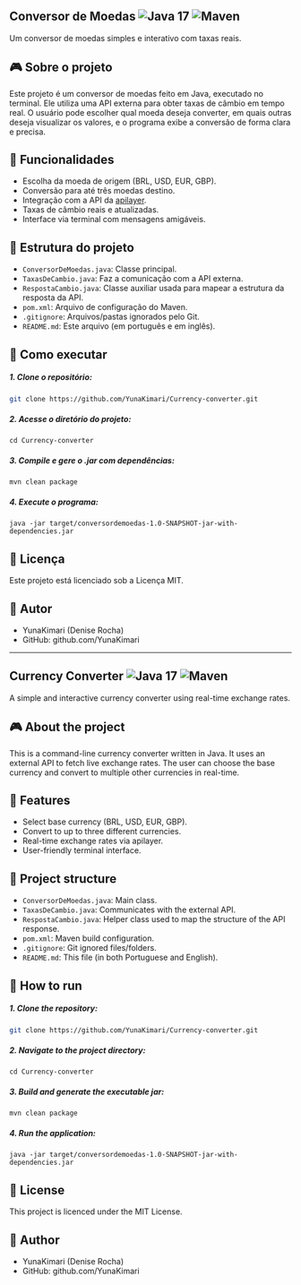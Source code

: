 ## Conversor de Moedas ![Java 17](https://img.shields.io/badge/Java-17-red?logo=java) ![Maven](https://img.shields.io/badge/Maven-Build%20Tool-orange?logo=apachemaven)
Um conversor de moedas simples e interativo com taxas reais.

## 🎮 Sobre o projeto
Este projeto é um conversor de moedas feito em Java, executado no terminal. Ele utiliza uma API externa para obter taxas de câmbio em tempo real. O usuário pode escolher qual moeda deseja converter, em quais outras deseja
visualizar os valores, e o programa exibe a conversão de forma clara e precisa.

## 🔧 Funcionalidades
- Escolha da moeda de origem (BRL, USD, EUR, GBP).
- Conversão para até três moedas destino.
- Integração com a API da [apilayer](https://apilayer.com/marketplace/exchangerates_data-api).
- Taxas de câmbio reais e atualizadas.
- Interface via terminal com mensagens amigáveis.

## 📁 Estrutura do projeto
- `ConversorDeMoedas.java`: Classe principal.
- `TaxasDeCambio.java`: Faz a comunicação com a API externa.
- `RespostaCambio.java`: Classe auxiliar usada para mapear a estrutura da resposta da API.
- `pom.xml`: Arquivo de configuração do Maven.
- `.gitignore`: Arquivos/pastas ignorados pelo Git.
- `README.md`: Este arquivo (em português e em inglês).

## 🚀 Como executar
##### 1. Clone o repositório:
```bash
git clone https://github.com/YunaKimari/Currency-converter.git
```

##### 2. Acesse o diretório do projeto:
```
cd Currency-converter
```

##### 3. Compile e gere o .jar com dependências:
```
mvn clean package
```

##### 4. Execute o programa:
```
java -jar target/conversordemoedas-1.0-SNAPSHOT-jar-with-dependencies.jar
```

## 📄 Licença
Este projeto está licenciado sob a Licença MIT.

## 👤 Autor
- YunaKimari (Denise Rocha)
- GitHub: github.com/YunaKimari

---

## Currency Converter ![Java 17](https://img.shields.io/badge/Java-17-red?logo=java) ![Maven](https://img.shields.io/badge/Maven-Build%20Tool-orange?logo=apachemaven)
A simple and interactive currency converter using real-time exchange rates.

## 🎮 About the project
This is a command-line currency converter written in Java. It uses an external API to fetch live exchange rates. The user can choose the base currency and convert to multiple other currencies in real-time.

## 🔧 Features
- Select base currency (BRL, USD, EUR, GBP).
- Convert to up to three different currencies.
- Real-time exchange rates via apilayer.
- User-friendly terminal interface.

## 📁 Project structure
- `ConversorDeMoedas.java`: Main class.
- `TaxasDeCambio.java`: Communicates with the external API.
- `RespostaCambio.java`: Helper class used to map the structure of the API response.
- `pom.xml`: Maven build configuration.
- `.gitignore`: Git ignored files/folders.
- `README.md`: This file (in both Portuguese and English).

## 🚀 How to run
##### 1. Clone the repository:
```bash
git clone https://github.com/YunaKimari/Currency-converter.git
```

##### 2. Navigate to the project directory:
```
cd Currency-converter
```

##### 3. Build and generate the executable jar:
```
mvn clean package
```

##### 4. Run the application:
```
java -jar target/conversordemoedas-1.0-SNAPSHOT-jar-with-dependencies.jar
```

## 📄 License
This project is licenced under the MIT License.

## 👤 Author
- YunaKimari (Denise Rocha)
- GitHub: github.com/YunaKimari
